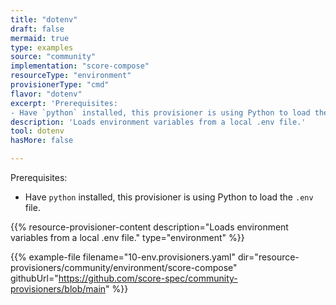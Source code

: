 ```yaml
---
title: "dotenv"
draft: false
mermaid: true
type: examples
source: "community"
implementation: "score-compose"
resourceType: "environment"
provisionerType: "cmd"
flavor: "dotenv"
excerpt: 'Prerequisites:
- Have `python` installed, this provisioner is using Python to load the `.env` file.'
description: 'Loads environment variables from a local .env file.'
tool: dotenv
hasMore: false

---
```


Prerequisites:

- Have `python` installed, this provisioner is using Python to load the `.env` file.

{{% resource-provisioner-content description="Loads environment variables from a local .env file." type="environment" %}}

{{% example-file filename="10-env.provisioners.yaml" dir="resource-provisioners/community/environment/score-compose" githubUrl="https://github.com/score-spec/community-provisioners/blob/main" %}}
